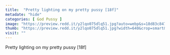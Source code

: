 ```yaml
---
title:  "Pretty lighting on my pretty pussy [18f]"
metadate: "hide"
categories: [ God Pussy ]
image: "https://preview.redd.it/y2lqo075dlq51.jpg?auto=webp&s=18d83c8472695124d0cc51f25aa3012264c183c8"
thumb: "https://preview.redd.it/y2lqo075dlq51.jpg?width=640&crop=smart&auto=webp&s=2fab1e2182af757d34a65131c24eb5bb88a841dc"
visit: ""
---
```

Pretty lighting on my pretty pussy [18f]
